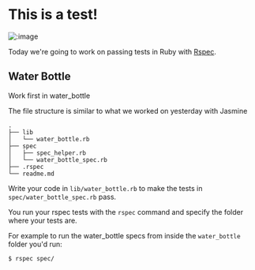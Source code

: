# This is a test!

![:image](http://blog.schwern.net/images/Derpy_Please_Stand_By_blog.jpeg)

Today we're going to work on passing tests in Ruby with [Rspec](http://www.relishapp.com/rspec/).

## Water Bottle

Work first in water_bottle

The file structure is similar to what we worked on yesterday with Jasmine

```
.
├── lib
│   └── water_bottle.rb
├── spec
│   ├── spec_helper.rb
│   └── water_bottle_spec.rb
├── .rspec
└── readme.md
```

Write your code in `lib/water_bottle.rb` to make the tests in `spec/water_bottle_spec.rb` pass.

You run your rspec tests with the `rspec` command and specify the folder where your tests are.

For example to run the water_bottle specs from inside the `water_bottle` folder you'd run:

```sh
$ rspec spec/
```
